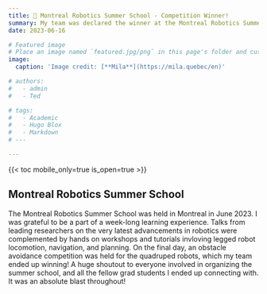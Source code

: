 ```yaml
---
title: 🎉 Montreal Robotics Summer School - Competition Winner!
summary: My team was declared the winner at the Montreal Robotics Summer School's final navigation challenge!
date: 2023-06-16

# Featured image
# Place an image named `featured.jpg/png` in this page's folder and customize its options here.
image:
  caption: 'Image credit: [**Mila**](https://mila.quebec/en)'

# authors:
#   - admin
#   - Ted

# tags:
#   - Academic
#   - Hugo Blox
#   - Markdown
# ---

---
```


{{< toc mobile_only=true is_open=true >}}

## Montreal Robotics Summer School

The Montreal Robotics Summer School was held in Montreal in June 2023. I was grateful to be a part of a week-long learning experience. Talks from leading researchers on the very latest advancements in robotics were complemented by hands on workshops and tutorials invloving legged robot locomotion, navigation, and planning. On the final day, an obstacle avoidance competition was held for the quadruped robots, which my team ended up winning! A huge shoutout to everyone involved in organizing the summer school, and all the fellow grad students I ended up connecting with. It was an absolute blast throughout!